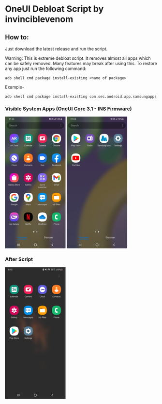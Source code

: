 # OneUI Debloat Script by invinciblevenom

## How to: 
Just download the latest release and run the script.

Warning: This is extreme debloat script. It removes almost all apps which can be safely removed. Many features may break after using this.
To restore any app just run the following command:
~~~
adb shell cmd package install-existing <name of package>
~~~

Example- 
~~~
adb shell cmd package install-existing com.sec.android.app.samsungapps
~~~

### Visible System Apps (OneUI Core 3.1 - INS Firmware)
<img src="1.jpg" width="200"/>  <img src="2.jpg" width="200"/>

### After Script
<img src="3.png" width="200"/>
